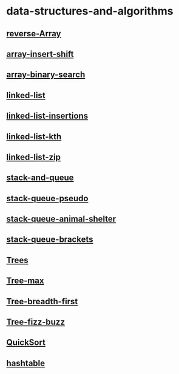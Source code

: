 # data-structures-and-algorithms

## [reverse-Array](./data-structures-and-algorithms/reverse-Array.md)
## [array-insert-shift](./data-structures-and-algorithms/array-insert-shift.md)
## [array-binary-search](./data-structures-and-algorithms/array-binary-search.md)
## [linked-list](./data-structures-and-algorithms/linked-list.md)
## [linked-list-insertions](./data-structures-and-algorithms/linked-list-insertions.md)
## [linked-list-kth](./data-structures-and-algorithms/%20linked-list-kth.md)
## [linked-list-zip](./data-structures-and-algorithms/linked-list-zip.md)
## [stack-and-queue](./data-structures-and-algorithms/stack-and-queue.md)
## [stack-queue-pseudo](./data-structures-and-algorithms/stack-queue-pseudo.md)
## [stack-queue-animal-shelter](./data-structures-and-algorithms/stack-queue-animal-shelter.md)
## [stack-queue-brackets](./data-structures-and-algorithms/stack-queue-brackets.md)
## [Trees](./data-structures-and-algorithms/Trees.md)
## [Tree-max](./data-structures-and-algorithms/Tree-max.md)
## [Tree-breadth-first](./data-structures-and-algorithms/tree-breadth-first.md)
## [Tree-fizz-buzz](./data-structures-and-algorithms/tree-fizz-buzz.md)
## [QuickSort](./data-structures-and-algorithms/QuickSort/QuickSort.md)
## [hashtable](./data-structures-and-algorithms/HashTable/hashtable.md)


